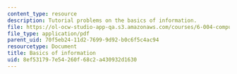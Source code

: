 ```yaml
---
content_type: resource
description: Tutorial problems on the basics of information.
file: https://ol-ocw-studio-app-qa.s3.amazonaws.com/courses/6-004-computation-structures-spring-2009/8ef531797e54260f68c2a430932d1630_MIT6_004s09_tutor01.pdf
file_type: application/pdf
parent_uid: 70f5eb24-11d2-7699-9d92-b0c6f5c4ac94
resourcetype: Document
title: Basics of information
uid: 8ef53179-7e54-260f-68c2-a430932d1630
---
```

